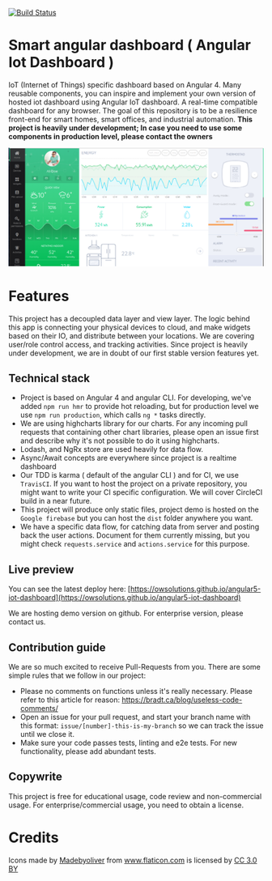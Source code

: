 [![Build Status](https://travis-ci.org/smart-dashboard/angular-dashboard.svg?branch=master)](https://travis-ci.org/smart-dashboard/angular-dashboard)


# Smart angular dashboard ( Angular Iot Dashboard )
IoT (Internet of Things) specific dashboard based on Angular 4. Many reusable components, you can inspire and implement your own version of hosted iot dashboard using Angular IoT dashboard. A real-time compatible dashboard for any browser.
The goal of this repository is to be a resilience front-end for smart homes, smart offices, and industrial automation. 
**This project is heavily under development; In case you need to use some components in production level, please contact the owners**

![Smart home app](screenshot-2.png "Smart home app")

# Features
This project has a decoupled data layer and view layer. 
The logic behind this app is connecting your physical devices to cloud, and make widgets based on their IO, and distribute between your locations.
We are covering user/role control access, and tracking activities. Since project is heavily under development, we are in doubt of our 
first stable version features yet.

## Technical stack

* Project is based on Angular 4 and angular CLI. For developing, we've added `npm run hmr` to provide hot reloading, but for production level we use `npm run production`, which calls `ng *` tasks directly.
* We are using highcharts library for our charts. For any incoming pull requests that containing other chart libraries, please open an issue first and describe why it's not possible to do it using highcharts.
* Lodash, and NgRx store are used heavily for data flow.
* Async/Await concepts are everywhere since project is a realtime dashboard
* Our TDD is karma ( default of the angular CLI ) and for CI, we use `TravisCI`. If you want to host the project on a private repository, you might want to 
write your CI specific configuration. We will cover CircleCI build in a near future.
* This project will produce only static files, project demo is hosted on the `Google firebase` but you can host the `dist` folder anywhere you want.
* We have a specific data flow, for catching data from server and posting back the user actions. Document for them currently missing, but you might check `requests.service` and `actions.service`
for this purpose.

## Live preview

You can see the latest deploy here: [https://owsolutions.github.io/angular5-iot-dashboard](https://owsolutions.github.io/angular5-iot-dashboard)

We are hosting demo version on github. For enterprise version, please contact us.

## Contribution guide
We are so much excited to receive Pull-Requests from you. There are some simple rules that we follow in our project:

* Please no comments on functions unless it's really necessary. Please refer to this article for reason: https://bradt.ca/blog/useless-code-comments/
* Open an issue for your pull request, and start your branch name with this format: `issue/[number]-this-is-my-branch` so we can track the issue until we close it.
* Make sure your code passes tests, linting and e2e tests. For new functionality, please add abundant tests.


## Copywrite
This project is free for educational usage, code review and non-commercial usage. For enterprise/commercial usage, you need to obtain a license. 

# Credits
<div>Icons made by <a href="http://www.flaticon.com/authors/madebyoliver" title="Madebyoliver">Madebyoliver</a> from <a href="http://www.flaticon.com" title="Flaticon">www.flaticon.com</a> is licensed by <a href="http://creativecommons.org/licenses/by/3.0/" title="Creative Commons BY 3.0" target="_blank">CC 3.0 BY</a></div>
